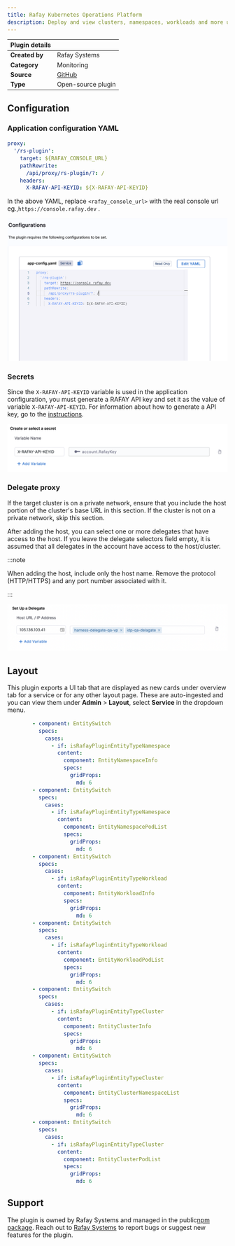 ```yaml
---
title: Rafay Kubernetes Operations Platform
description: Deploy and view clusters, namespaces, workloads and more using Rafay plugin
---
```


| Plugin details |                                                                                 |
| -------------- | ------------------------------------------------------------------------------- |
| **Created by** | Rafay Systems                                                                         |
| **Category**   | Monitoring                                                                      |
| **Source**     | [GitHub](https://docs.rafay.co/backstage/setup/) |
| **Type**       | Open-source plugin                                                              |

## Configuration

### Application configuration YAML


```yaml
proxy:
  '/rs-plugin':
    target: ${RAFAY_CONSOLE_URL}
    pathRewrite:
      /api/proxy/rs-plugin/?: /
    headers:
      X-RAFAY-API-KEYID: ${X-RAFAY-API-KEYID}
```

In the above YAML, replace `<rafay_console_url>` with the real console url eg.,`https://console.rafay.dev` .

![](./static/rafay-app-config.png)

### Secrets

Since the `X-RAFAY-API-KEYID` variable is used in the application configuration, you must generate a RAFAY API key and set it as the value of variable `X-RAFAY-API-KEYID`. For information about how to generate a API key, go to the [instructions](https://docs.rafay.co/automation/api/apis/#api-keys).

![](./static/rafay-variable.png)

### Delegate proxy

If the target cluster is on a private network, ensure that you include the host portion of the cluster's base URL in this section. If the cluster is not on a private network, skip this section.

After adding the host, you can select one or more delegates that have access to the host. If you leave the delegate selectors field empty, it is assumed that all delegates in the account have access to the host/cluster.

:::note

When adding the host, include only the host name. Remove the protocol (HTTP/HTTPS) and any port number associated with it.

:::

![](./static/plugin-delegate-proxy.png)

## Layout

This plugin exports a UI tab that are displayed as new cards under overview tab for a service or for any other layout page. These are auto-ingested and you can view them under **Admin** > **Layout**, select **Service** in the dropdown menu. 

```yaml
        - component: EntitySwitch
          specs:
            cases:
              - if: isRafayPluginEntityTypeNamespace
                content:
                  component: EntityNamespaceInfo
                  specs:
                    gridProps:
                      md: 6
        - component: EntitySwitch
          specs:
            cases:
              - if: isRafayPluginEntityTypeNamespace
                content:
                  component: EntityNamespacePodList
                  specs:
                    gridProps:
                      md: 6
        - component: EntitySwitch
          specs:
            cases:
              - if: isRafayPluginEntityTypeWorkload
                content:
                  component: EntityWorkloadInfo
                  specs:
                    gridProps:
                      md: 6
        - component: EntitySwitch
          specs:
            cases:
              - if: isRafayPluginEntityTypeWorkload
                content:
                  component: EntityWorkloadPodList
                  specs:
                    gridProps:
                      md: 6
        - component: EntitySwitch
          specs:
            cases:
              - if: isRafayPluginEntityTypeCluster
                content:
                  component: EntityClusterInfo
                  specs:
                    gridProps:
                      md: 6
        - component: EntitySwitch
          specs:
            cases:
              - if: isRafayPluginEntityTypeCluster
                content:
                  component: EntityClusterNamespaceList
                  specs:
                    gridProps:
                      md: 6
        - component: EntitySwitch
          specs:
            cases:
              - if: isRafayPluginEntityTypeCluster
                content:
                  component: EntityClusterPodList
                  specs:
                    gridProps:
                      md: 6
```

## Support

The plugin is owned by Rafay Systems and managed in the public[npm package](https://www.npmjs.com/package/@rafaysystems/backstage-plugin-rafay/v/0.1.9?activeTab=code). Reach out to [Rafay Systems](https://rafay.co/) to report bugs or suggest new features for the plugin.
